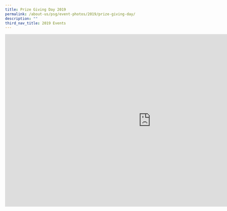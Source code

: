 ```yaml
---
title: Prize Giving Day 2019
permalink: /about-us/psg/event-photos/2019/prize-giving-day/
description: ""
third_nav_title: 2019 Events
---
```

<iframe allowfullscreen="true" height="569" width="960" frameborder="0" src="https://docs.google.com/presentation/d/e/2PACX-1vTgDhVBNk1oUVf2onflve0RmJ8MlawqWhpX-y-B2i44x6iSQURCh67zDDHosCXL1pf9mXHa8XK-T8Ue/embed?start=true&amp;loop=true&amp;delayms=3000"></iframe>